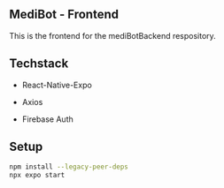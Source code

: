 ## MediBot - Frontend

This is the frontend for the mediBotBackend respository.

## Techstack

- React-Native-Expo

- Axios

- Firebase Auth

## Setup
```bash
npm install --legacy-peer-deps
npx expo start

